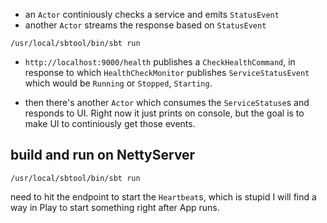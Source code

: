 
- an `Actor` continiously checks a service and emits `StatusEvent`
- another `Actor` streams the response based on `StatusEvent`


```
/usr/local/sbtool/bin/sbt run
``` 


- `http://localhost:9000/health` publishes a `CheckHealthCommand`, in response to which
`HealthCheckMonitor` publishes `ServiceStatusEvent` which would be `Running` or `Stopped`, `Starting`.


- then there's another `Actor` which consumes the `ServiceStatuse`s and responds to UI. 
Right now it just prints on console, but the goal is to make UI to continiously get those events.


build and run on NettyServer
----------------------------

```
/usr/local/sbtool/bin/sbt run
```

need to hit the endpoint to start the `Heartbeat`s, which is stupid
I will find a way in Play to start something right after App runs.
